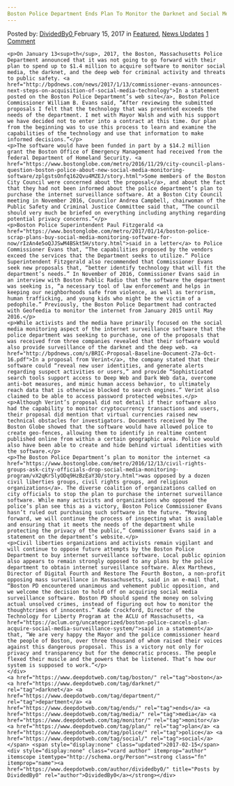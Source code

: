 ```yaml
---
Boston Police Department Ends Plan To Monitor the Darknet and Social Media"
---
```

<article class="post-listing post-18133 post type-post status-publish format-standard has-post-thumbnail hentry  tag-boston tag-darknet tag-department tag-ends tag-media tag-monitor tag-plan tag-police tag-social">
    <div class="post-inner">
        <span>Posted by: <a href="https://www.deepdotweb.com/author/dividedby0/" title="">DividedBy0 </a></span>
    <span>February 15, 2017</span>
    <span>in <a href="https://www.deepdotweb.com/category/deepdot-news/" rel="category tag">Featured</a>, <a href="https://www.deepdotweb.com/category/news-updates/" rel="category tag">News Updates</a></span>
    <span><a href="https://www.deepdotweb.com/2017/02/15/boston-police-department-ends-plan-monitor-darknet-social-media/#comments">1 Comment</a></span>
    </p>
    <div class="clear"></div>
    
    <p>On January 13<sup>th</sup>, 2017, the Boston, Massachusetts Police Department announced that it was not going to go forward with their plan to spend up to $1.4 million to acquire software to monitor social media, the darknet, and the deep web for criminal activity and threats to public safety. <a href="http://bpdnews.com/news/2017/1/13/commissioner-evans-announces-next-steps-on-acquisition-of-social-media-technology">In a statement posted on the Boston Police Department’s web site</a>, Boston Police Commissioner William B. Evans said, “After reviewing the submitted proposals I felt that the technology that was presented exceeds the needs of the department. I met with Mayor Walsh and with his support we have decided not to enter into a contract at this time. Our plan from the beginning was to use this process to learn and examine the capabilities of the technology and use that information to make informed decisions.”</p>
    <p>The software would have been funded in part by a $14.2 million grant the Boston Office of Emergency Management had received from the federal Department of Homeland Security. <a href="https://www.bostonglobe.com/metro/2016/11/29/city-council-plans-question-boston-police-about-new-social-media-monitoring-software/zplgstsOnfq162Qvu4MZEJ/story.html">Some members of the Boston City Council were concerned about the proposal</a>, and about the fact that they had not been informed about the police department’s plan to purchase the internet surveillance software. At a Boston City Council meeting in November 2016, Councilor Andrea Campbell, chairwoman of the Public Safety and Criminal Justice Committee said that, “The council should very much be briefed on everything including anything regarding potential privacy concerns.”</p>
    <p>Boston Police Superintendent Paul Fitzgerald <a href="https://www.bostonglobe.com/metro/2017/01/14/boston-police-scrap-plans-buy-social-media-monitoring-software-for-now/rIzAn4e5oQJJSwM4BSkt5H/story.html">said in a letter</a> to Police Commissioner Evans that, “The capabilities proposed by the vendors exceed the services that the Department seeks to utilize.” Police Superintendent Fitzgerald also recommended that Commissioner Evans seek new proposals that, “better identify technology that will fit the department’s needs.” In November of 2016, Commissioner Evans said in an interview with Boston Public Radio that the software the department was seeking is, “a necessary tool of law enforcement and helps in keeping our neighborhoods safe from violence, as well as terrorism, human trafficking, and young kids who might be the victim of a pedophile.” Previously, the Boston Police Department had contracted with Geofeedia to monitor the internet from January 2015 until May 2016.</p>
    <p>While activists and the media have primarily focused on the social media monitoring aspect of the internet surveillance software that the police department was seeking to purchase, one of the proposals that was received from three companies revealed that their software would also provide surveillance of the darknet and the deep web. <a href="http://bpdnews.com/s/BRIC-Proposal-Baseline-Document-27a-Oct-16.pdf">In a proposal from Verint</a>, the company stated that their software could “reveal new user identities, and generate alerts regarding suspect activities or users,” and provide “Sophisticated search tools support access to Deep Web and Dark Web data, overcome anti-bot measures, and mimic human access behavior, to ultimately reach data that is otherwise blocked to search engines.” Verint also claimed to be able to access password protected websites.</p>
    <p>Although Verint’s proposal did not detail if their software also had the capability to monitor cryptocurrency transactions and users, their proposal did mention that virtual currencies raised new technical obstacles for investigators. Documents received by The Boston Globe showed that the software would have allowed police to create geo-fences, allowing them to identify in realtime content published online from within a certain geographic area. Police would also have been able to create and hide behind virtual identities with the software.</p>
    <p>The Boston Police Department’s plan to monitor the internet <a href="https://www.bostonglobe.com/metro/2016/12/13/civil-rights-groups-ask-city-officials-drop-social-media-monitoring-program/vX2qKr5lyODq9HzBzEaY3O/story.html">was opposed by a dozen civil liberties groups, civil rights groups, and religious organizations</a>. The diverse coalition of organizations called on city officials to stop the plan to purchase the internet surveillance software. While many activists and organizations who opposed the police’s plan see this as a victory, Boston Police Commissioner Evans hasn’t ruled out purchasing such software in the future. “Moving forward, we will continue the process of inspecting what is available and ensuring that it meets the needs of the department while protecting the privacy of the public,” Commissioner Evans said in a statement on the department’s website.</p>
    <p>Civil liberties organizations and activists remain vigilant and will continue to oppose future attempts by the Boston Police Department to buy internet surveillance software. Local public opinion also appears to remain strongly opposed to any plans by the police department to obtain internet surveillance software. Alex Marthews, Director of Digital Fourth and Restore The Fourth Boston, a non-profit opposing mass surveillance in Massachusetts, said in an e-mail that, “Boston PD encountered unanimous and vehement public opposition, and we welcome the decision to hold off on acquiring social media surveillance software. Boston PD should spend the money on solving actual unsolved crimes, instead of figuring out how to monitor the thoughtcrimes of innocents.” Kade Crockford, Director of the Technology for Liberty Program at the ACLU of Massachusetts, <a href="https://aclum.org/uncategorized/boston-police-cancels-plan-acquire-social-media-surveillance-system/">said in a statement</a> that, “We are very happy the Mayor and the police commissioner heard the people of Boston, over three thousand of whom raised their voices against this dangerous proposal. This is a victory not only for privacy and transparency but for the democratic process. The people flexed their muscle and the powers that be listened. That’s how our system is supposed to work.”</p>
    </div>
    <a href="https://www.deepdotweb.com/tag/boston/" rel="tag">boston</a> <a href="https://www.deepdotweb.com/tag/darknet/" rel="tag">darknet</a> <a href="https://www.deepdotweb.com/tag/department/" rel="tag">department</a> <a href="https://www.deepdotweb.com/tag/ends/" rel="tag">ends</a> <a href="https://www.deepdotweb.com/tag/media/" rel="tag">media</a> <a href="https://www.deepdotweb.com/tag/monitor/" rel="tag">monitor</a> <a href="https://www.deepdotweb.com/tag/plan/" rel="tag">plan</a> <a href="https://www.deepdotweb.com/tag/police/" rel="tag">police</a> <a href="https://www.deepdotweb.com/tag/social/" rel="tag">social</a></span> <span style="display:none" class="updated">2017-02-15</span>
    <div style="display:none" class="vcard author" itemprop="author" itemscope itemtype="http://schema.org/Person"><strong class="fn" itemprop="name"><a href="https://www.deepdotweb.com/author/dividedby0/" title="Posts by DividedBy0" rel="author">DividedBy0</a></strong></div>
    
